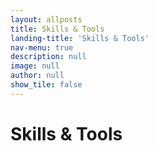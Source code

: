 ```yaml
---
layout: allposts
title: Skills & Tools
landing-title: 'Skills & Tools'
nav-menu: true
description: null
image: null
author: null
show_tile: false
---
```


<h1>Skills & Tools</h1>
